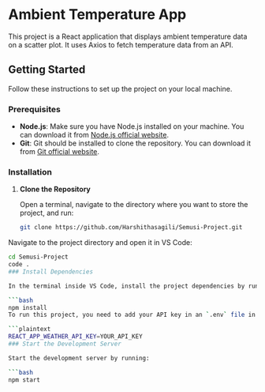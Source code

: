 # Ambient Temperature App

This project is a React application that displays ambient temperature data on a scatter plot. It uses Axios to fetch temperature data from an API.

## Getting Started

Follow these instructions to set up the project on your local machine.

### Prerequisites

- **Node.js**: Make sure you have Node.js installed on your machine. You can download it from [Node.js official website](https://nodejs.org/).
- **Git**: Git should be installed to clone the repository. You can download it from [Git official website](https://git-scm.com/).

### Installation

1. **Clone the Repository**

   Open a terminal, navigate to the directory where you want to store the project, and run:
   ```bash
   git clone https://github.com/Harshithasagili/Semusi-Project.git
Navigate to the project directory and open it in VS Code:

```bash
cd Semusi-Project
code .
### Install Dependencies

In the terminal inside VS Code, install the project dependencies by running:

```bash
npm install
To run this project, you need to add your API key in an `.env` file in the root of the project. Create a file named `.env` and add the following line (replace `YOUR_API_KEY` with your actual API key):

```plaintext
REACT_APP_WEATHER_API_KEY=YOUR_API_KEY
### Start the Development Server

Start the development server by running:

```bash
npm start



 
